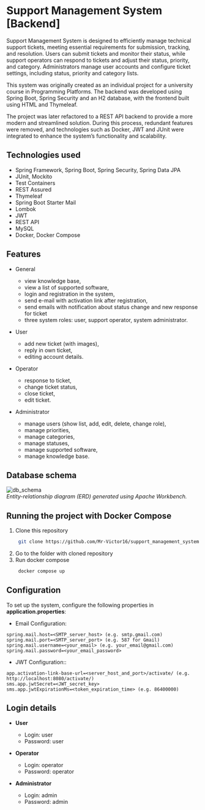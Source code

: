 # Support Management System [Backend]
Support Management System is designed to efficiently manage technical support tickets, meeting essential requirements for submission, tracking, and resolution. Users can submit tickets and monitor their status, while support operators can respond to tickets and adjust their status, priority, and category. Administrators manage user accounts and configure ticket settings, including status, priority and category lists.

This system was originally created as an individual project for a university course in Programming Platforms. The backend was developed using Spring Boot, Spring Security and an H2 database, with the frontend built using HTML and Thymeleaf.

The project was later refactored to a REST API backend to provide a more modern and streamlined solution. During this process, redundant features were removed, and technologies such as Docker, JWT and JUnit were integrated to enhance the system’s functionality and scalability.

## Technologies used
+ Spring Framework, Spring Boot, Spring Security, Spring Data JPA
+ JUnit, Mockito
+ Test Containers
+ REST Assured
+ Thymeleaf
+ Spring Boot Starter Mail
+ Lombok
+ JWT
+ REST API
+ MySQL
+ Docker, Docker Compose

## Features
- General 
  - view knowledge base,
  - view a list of supported software,
  - login and registration in the system,
  - send e-mail with activation link after registration,
  - send emails with notification about status change and new response for ticket
  - three system roles: user, support operator, system administrator.


- User 
  - add new ticket (with images),
  - reply in own ticket,
  - editing account details.


- Operator
  - response to ticket,
  - change ticket status,
  - close ticket,
  - edit ticket.


- Administrator
  - manage users (show list, add, edit, delete, change role),
  - manage priorities,
  - manage categories,
  - manage statuses,
  - manage supported software,
  - manage knowledge base.

##  Database schema
![db_schema](https://github.com/user-attachments/assets/c075a487-595d-49e0-a915-09c12feee1e7)  
_Entity-relationship diagram (ERD) generated using Apache Workbench._

## Running the project with Docker Compose
1. Clone this repository
   ```bash
    git clone https://github.com/Mr-Victor16/support_management_system
   ```
2. Go to the folder with cloned repository
3. Run docker compose
   ```bash
    docker compose up
   ```
   
## Configuration
To set up the system, configure the following properties in **application.properties**:
- Email Configuration:
```
spring.mail.host=<SMTP_server_host> (e.g. smtp.gmail.com)
spring.mail.port=<SMTP_server_port> (e.g. 587 for Gmail)
spring.mail.username=<your_email> (e.g. your_email@gmail.com)
spring.mail.password=<your_email_password>
```
- JWT Configuration::
```
app.activation-link-base-url=<server_host_and_port>/activate/ (e.g. http://localhost:8080/activate/)
sms.app.jwtSecret=<JWT_secret_key>
sms.app.jwtExpirationMs=<token_expiration_time> (e.g. 86400000)
```

## Login details
- **User**
  - Login: user
  - Password: user

- **Operator**
  - Login: operator
  - Password: operator

- **Administrator**
  - Login: admin
  - Password: admin
